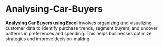 # Analysing-Car-Buyers
**Analysing Car Buyers using Excel** involves organizing and visualizing customer data to identify purchase trends, segment buyers, and uncover patterns in preferences and spending. This helps businesses optimize strategies and improve decision-making.
